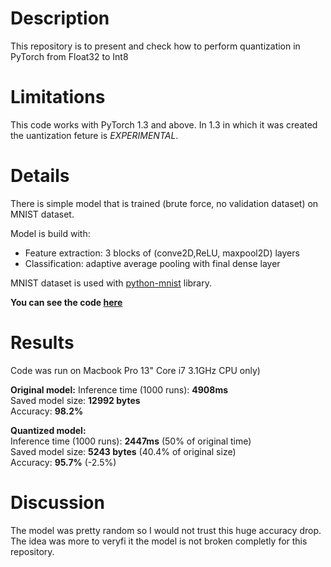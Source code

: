 # Description
This repository is to present and check how to perform quantization in PyTorch from Float32 to Int8

# Limitations
This code works with PyTorch 1.3 and above.
In 1.3 in which it was created the uantization feture is *EXPERIMENTAL*.

# Details
There is simple model that is trained (brute force, no validation dataset) on MNIST dataset.

Model is build with:
* Feature extraction: 3 blocks of (conve2D,ReLU, maxpool2D) layers 
* Classification: adaptive average pooling with final dense layer

MNIST dataset is used with [python-mnist](https://pypi.org/project/python-mnist/) library.


**You can see the code [here](pytorch_quantize.ipynb)**

# Results

Code was run on Macbook Pro 13" Core i7 3.1GHz CPU only)

**Original model:**
  Inference time (1000 runs): **4908ms**  
  Saved model size: **12992 bytes**  
  Accuracy: **98.2%**  

**Quantized model:**  
  Inference time (1000 runs): **2447ms** (50% of original time)  
  Saved model size: **5243 bytes** (40.4% of original size)  
  Accuracy: **95.7%**  (-2.5%)  

  # Discussion

  The model was pretty random so I would not trust this huge accuracy drop. The idea was more to veryfi it the model is not broken completly for this repository.